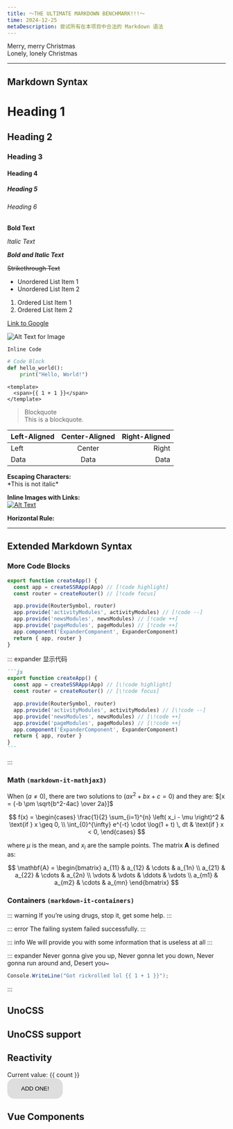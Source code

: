 ```yaml
---
title: ～THE ULTIMATE MARKDOWN BENCHMARK!!!～
time: 2024-12-25
metaDescription: 尝试所有在本项目中合法的 Markdown 语法
---
```


Merry, merry Christmas  
Lonely, lonely Christmas

---

## Markdown Syntax

# Heading 1

## Heading 2

### Heading 3

#### Heading 4

##### Heading 5

###### Heading 6

**Bold Text**

_Italic Text_

**_Bold and Italic Text_**

~~Strikethrough Text~~

- Unordered List Item 1
- Unordered List Item 2

1. Ordered List Item 1
2. Ordered List Item 2

[Link to Google](https://www.google.com)

![Alt Text for Image](https://via.placeholder.com/150)

`Inline Code`

```python
# Code Block
def hello_world():
    print("Hello, World!")
```

```vue
<template>
  <span>{{ 1 + 1 }}</span>
</template>
```

> Blockquote  
> This is a blockquote.

| Left-Aligned | Center-Aligned | Right-Aligned |
| :----------- | :------------: | ------------: |
| Left         |     Center     |         Right |
| Data         |      Data      |          Data |

**Escaping Characters:**  
\*This is not italic\*

**Inline Images with Links:**  
[![Alt Text](https://via.placeholder.com/150)](https://www.google.com)

**Horizontal Rule:**

---

## Extended Markdown Syntax

### More Code Blocks

```js
export function createApp() {
  const app = createSSRApp(App) // [!code highlight]
  const router = createRouter() // [!code focus]

  app.provide(RouterSymbol, router)
  app.provide('activityModules', activityModules) // [!code --]
  app.provide('newsModules', newsModules) // [!code ++]
  app.provide('pageModules', pageModules) // [!code ++]
  app.component('ExpanderComponent', ExpanderComponent)
  return { app, router }
}
```

::: expander 显示代码

````md
```js
export function createApp() {
  const app = createSSRApp(App) // [\!code highlight]
  const router = createRouter() // [\!code focus]

  app.provide(RouterSymbol, router)
  app.provide('activityModules', activityModules) // [\!code --]
  app.provide('newsModules', newsModules) // [\!code ++]
  app.provide('pageModules', pageModules) // [\!code ++]
  app.component('ExpanderComponent', ExpanderComponent)
  return { app, router }
}
```
````

:::

### Math `(markdown-it-mathjax3)`

When $(a \ne 0)$, there are two solutions to $(ax^2 + bx + c = 0)$ and they are:
$[x = {-b \pm \sqrt{b^2-4ac} \over 2a}]$

$$
f(x) =
\begin{cases}
    \frac{1}{2} \sum_{i=1}^{n} \left( x_i - \mu \right)^2 & \text{if } x \geq 0, \\
    \int_{0}^{\infty} e^{-t} \cdot \log(1 + t) \, dt & \text{if } x < 0,
\end{cases}
$$

where $\mu$ is the mean, and $x_i$ are the sample points. The matrix $\mathbf{A}$ is defined as:

$$
\mathbf{A} = \begin{bmatrix}
a_{11} & a_{12} & \cdots & a_{1n} \\
a_{21} & a_{22} & \cdots & a_{2n} \\
\vdots & \vdots & \ddots & \vdots \\
a_{m1} & a_{m2} & \cdots & a_{mn}
\end{bmatrix}
$$

### Containers `(markdown-it-containers)`

::: warning
If you’re using drugs, stop it, get some help.
:::

::: error
The failing system failed successfully.
:::

::: info
We will provide you with some information that is
useless at all
:::

::: expander
Never gonna give you up,
Never gonna let you down,
Never gonna run around and,
Desert you~

```csharp
Console.WriteLine("Got rickrolled lol {{ 1 + 1 }}");
```

:::

## UnoCSS

<h2 text-amber dark:text-blue font-italic font-black text-5xl text-shadow-lg class="text-shadow-color-amber-6/20 dark:text-shadow-color-blue-3/20" >UnoCSS support</h2>

## Reactivity

<span class="counter" font-bold text-lg>Current value: {{ count }}</span>
<button v-on:click="add" m-t-2>
ADD ONE!
</button>

## Vue Components

<ProjectCard :project="project" />

<script setup lang="ts">
import { ref } from 'vue'
import ProjectCard from '@/components/ProjectCard.vue'
import type { Project } from '@/data/project'
const count = ref(0)
const project : Project = {
  title: '>_<',
  description: 'Ciallo～(∠・ω< )⌒★',
  image: 'https://tse2-mm.cn.bing.net/th/id/OIP-C.cfn5B-21s-pyI5_couP9NQHaHa'
}

function add() {
  count.value++
}
</script>

<style lang="css" scoped>
.counter {
  display: block;
}

button {
  border: 0;
  border-radius: 1rem;
  padding: 1rem 2rem;
  background-color:rgb(222, 222, 222);
}

button:hover {
  background-color:rgb(214, 214, 214);
}
</style>
